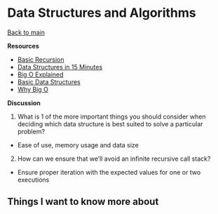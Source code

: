 # Data Structures and Algorithms

[Back to main](https://michaeldulin.github.io/reading-notes)

**Resources**
- [Basic Recursion](https://www.youtube.com/watch?v=vPEJSJMg4jY)
- [Data Structures in 15 Minutes](https://www.youtube.com/watch?v=sVxBVvlnJsM)
- [Big O Explained](https://www.youtube.com/watch?v=v4cd1O4zkGw)
- [Basic Data Structures](https://towardsdatascience.com/8-common-data-structures-every-programmer-must-know-171acf6a1a42)
- [Why Big O](https://triplebyte.com/blog/why-you-should-learn-big-o-and-stop-hacking-your-way-through-algorithms)

**Discussion**
1. What is 1 of the more important things you should consider when deciding which data structure is best suited to solve a particular problem?
  - Ease of use, memory usage and data size
2. How can we ensure that we’ll avoid an infinite recursive call stack?
  - Ensure proper iteration with the expected values for one or two executions

## Things I want to know more about
